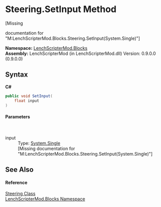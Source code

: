 # Steering.SetInput Method 
 

\[Missing <summary> documentation for "M:LenchScripterMod.Blocks.Steering.SetInput(System.Single)"\]

**Namespace:**&nbsp;<a href="bfe8ba5f-eaee-19fd-8765-cab2e3e19e25">LenchScripterMod.Blocks</a><br />**Assembly:**&nbsp;LenchScripterMod (in LenchScripterMod.dll) Version: 0.9.0.0 (0.9.0.0)

## Syntax

**C#**<br />
``` C#
public void SetInput(
	float input
)
```


#### Parameters
&nbsp;<dl><dt>input</dt><dd>Type: <a href="http://msdn2.microsoft.com/en-us/library/3www918f" target="_blank">System.Single</a><br />\[Missing <param name="input"/> documentation for "M:LenchScripterMod.Blocks.Steering.SetInput(System.Single)"\]</dd></dl>

## See Also


#### Reference
<a href="35a20c02-4eec-7963-7eba-973169946804">Steering Class</a><br /><a href="bfe8ba5f-eaee-19fd-8765-cab2e3e19e25">LenchScripterMod.Blocks Namespace</a><br />